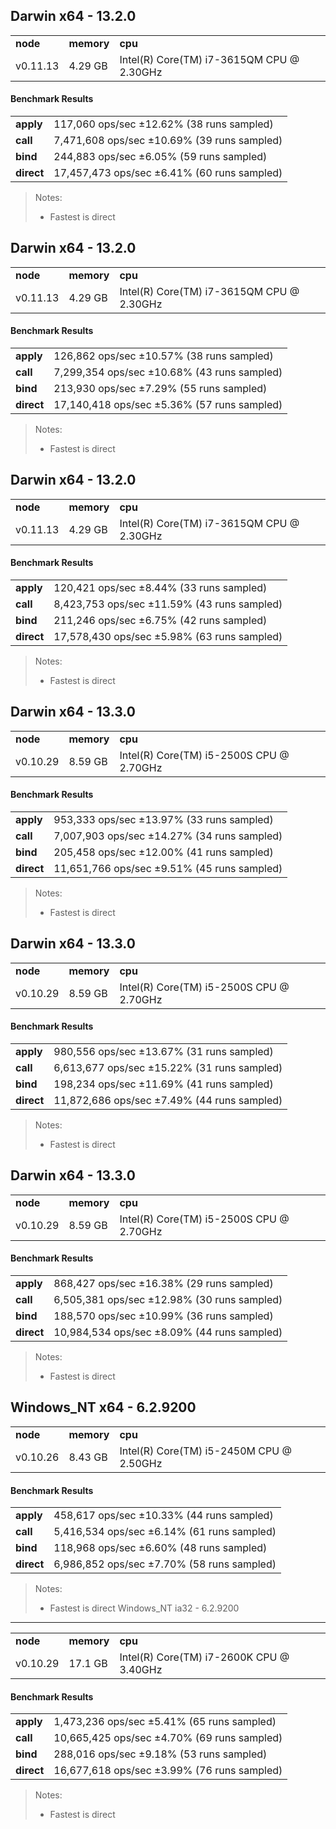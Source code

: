 Darwin x64 - 13.2.0
-----

<table><tr><td><b>node</b></td><td><b>memory</b></td><td><b>cpu</b></td></tr><tr><td>v0.11.13</td><td>4.29 GB</td><td>Intel(R) Core(TM) i7-3615QM CPU @ 2.30GHz</td></tr></table>

#### Benchmark Results ####

<table><tr><td><b>apply</b></td><td>117,060 ops/sec ±12.62% (38 runs sampled)
</td></tr><tr><td><b>call</b></td><td>7,471,608 ops/sec ±10.69% (39 runs sampled)
</td></tr><tr><td><b>bind</b></td><td>244,883 ops/sec ±6.05% (59 runs sampled)
</td></tr><tr><td><b>direct</b></td><td>17,457,473 ops/sec ±6.41% (60 runs sampled)
</td></tr></table>

> Notes:
> - Fastest is direct


Darwin x64 - 13.2.0
-----

<table><tr><td><b>node</b></td><td><b>memory</b></td><td><b>cpu</b></td></tr><tr><td>v0.11.13</td><td>4.29 GB</td><td>Intel(R) Core(TM) i7-3615QM CPU @ 2.30GHz</td></tr></table>

#### Benchmark Results ####

<table><tr><td><b>apply</b></td><td>126,862 ops/sec ±10.57% (38 runs sampled)
</td></tr><tr><td><b>call</b></td><td>7,299,354 ops/sec ±10.68% (43 runs sampled)
</td></tr><tr><td><b>bind</b></td><td>213,930 ops/sec ±7.29% (55 runs sampled)
</td></tr><tr><td><b>direct</b></td><td>17,140,418 ops/sec ±5.36% (57 runs sampled)
</td></tr></table>

> Notes:
> - Fastest is direct


Darwin x64 - 13.2.0
-----

<table><tr><td><b>node</b></td><td><b>memory</b></td><td><b>cpu</b></td></tr><tr><td>v0.11.13</td><td>4.29 GB</td><td>Intel(R) Core(TM) i7-3615QM CPU @ 2.30GHz</td></tr></table>

#### Benchmark Results ####

<table><tr><td><b>apply</b></td><td>120,421 ops/sec ±8.44% (33 runs sampled)
</td></tr><tr><td><b>call</b></td><td>8,423,753 ops/sec ±11.59% (43 runs sampled)
</td></tr><tr><td><b>bind</b></td><td>211,246 ops/sec ±6.75% (42 runs sampled)
</td></tr><tr><td><b>direct</b></td><td>17,578,430 ops/sec ±5.98% (63 runs sampled)
</td></tr></table>

> Notes:
> - Fastest is direct


Darwin x64 - 13.3.0
-----

<table><tr><td><b>node</b></td><td><b>memory</b></td><td><b>cpu</b></td></tr><tr><td>v0.10.29</td><td>8.59 GB</td><td>Intel(R) Core(TM) i5-2500S CPU @ 2.70GHz</td></tr></table>

#### Benchmark Results ####

<table><tr><td><b>apply</b></td><td>953,333 ops/sec ±13.97% (33 runs sampled)
</td></tr><tr><td><b>call</b></td><td>7,007,903 ops/sec ±14.27% (34 runs sampled)
</td></tr><tr><td><b>bind</b></td><td>205,458 ops/sec ±12.00% (41 runs sampled)
</td></tr><tr><td><b>direct</b></td><td>11,651,766 ops/sec ±9.51% (45 runs sampled)
</td></tr></table>

> Notes:
> - Fastest is direct


Darwin x64 - 13.3.0
-----

<table><tr><td><b>node</b></td><td><b>memory</b></td><td><b>cpu</b></td></tr><tr><td>v0.10.29</td><td>8.59 GB</td><td>Intel(R) Core(TM) i5-2500S CPU @ 2.70GHz</td></tr></table>

#### Benchmark Results ####

<table><tr><td><b>apply</b></td><td>980,556 ops/sec ±13.67% (31 runs sampled)
</td></tr><tr><td><b>call</b></td><td>6,613,677 ops/sec ±15.22% (31 runs sampled)
</td></tr><tr><td><b>bind</b></td><td>198,234 ops/sec ±11.69% (41 runs sampled)
</td></tr><tr><td><b>direct</b></td><td>11,872,686 ops/sec ±7.49% (44 runs sampled)
</td></tr></table>

> Notes:
> - Fastest is direct


Darwin x64 - 13.3.0
-----

<table><tr><td><b>node</b></td><td><b>memory</b></td><td><b>cpu</b></td></tr><tr><td>v0.10.29</td><td>8.59 GB</td><td>Intel(R) Core(TM) i5-2500S CPU @ 2.70GHz</td></tr></table>

#### Benchmark Results ####

<table><tr><td><b>apply</b></td><td>868,427 ops/sec ±16.38% (29 runs sampled)
</td></tr><tr><td><b>call</b></td><td>6,505,381 ops/sec ±12.98% (30 runs sampled)
</td></tr><tr><td><b>bind</b></td><td>188,570 ops/sec ±10.99% (36 runs sampled)
</td></tr><tr><td><b>direct</b></td><td>10,984,534 ops/sec ±8.09% (44 runs sampled)
</td></tr></table>

> Notes:
> - Fastest is direct


Windows_NT x64 - 6.2.9200
-----

<table><tr><td><b>node</b></td><td><b>memory</b></td><td><b>cpu</b></td></tr><tr><td>v0.10.26</td><td>8.43 GB</td><td>Intel(R) Core(TM) i5-2450M CPU @ 2.50GHz</td></tr></table>

#### Benchmark Results ####

<table><tr><td><b>apply</b></td><td>458,617 ops/sec ±10.33% (44 runs sampled)
</td></tr><tr><td><b>call</b></td><td>5,416,534 ops/sec ±6.14% (61 runs sampled)
</td></tr><tr><td><b>bind</b></td><td>118,968 ops/sec ±6.60% (48 runs sampled)
</td></tr><tr><td><b>direct</b></td><td>6,986,852 ops/sec ±7.70% (58 runs sampled)
</td></tr>

</table>

> Notes:
> - Fastest is direct
Windows_NT ia32 - 6.2.9200
-----

<table><tr><td><b>node</b></td><td><b>memory</b></td><td><b>cpu</b></td></tr><tr><td>v0.10.29</td><td>17.1 GB</td><td>Intel(R) Core(TM) i7-2600K CPU @ 3.40GHz</td></tr></table>

#### Benchmark Results ####

<table><tr><td><b>apply</b></td><td>1,473,236 ops/sec ±5.41% (65 runs sampled)
</td></tr><tr><td><b>call</b></td><td>10,665,425 ops/sec ±4.70% (69 runs sampled)
</td></tr><tr><td><b>bind</b></td><td>288,016 ops/sec ±9.18% (53 runs sampled)
</td></tr><tr><td><b>direct</b></td><td>16,677,618 ops/sec ±3.99% (76 runs sampled)
</td></tr></table>

> Notes:
> - Fastest is direct


